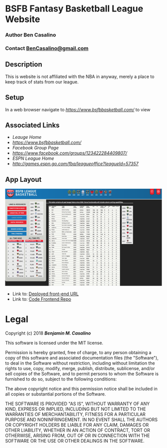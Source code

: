 # BSFB Fantasy Basketball League Website

### Author **Ben Casalino**
### Contact **BenCasalino@gmail.com**

## Description
This is website is not affiliated with the NBA in anyway, merely a place to keep track of stats from our league.

## Setup
In a web browser navigate to _https://www.bsfbbasketball.com/_ to view

## Associated Links
* _Leauge Home_
* _https://www.bsfbbasketball.com/_
* _Facebook Group Page_
* _https://www.facebook.com/groups/123422284409807/_
* _ESPN League Home_
* _http://games.espn.go.com/fba/leagueoffice?leagueId=57357_

## App Layout
![Layout of the Website](Layout.png)
- Link to: [Deployed front-end URL](www.bsfbbasketball.com/)
- Link to: [Code Frontend Repo](https://github.com/bencasalino/bsfb-client/)

# Legal
Copyright (c) 2018 **_Benjamin M. Casalino_**

This software is licensed under the MIT license.

Permission is hereby granted, free of charge, to any person obtaining a copy
of this software and associated documentation files (the "Software"), to deal
in the Software without restriction, including without limitation the rights
to use, copy, modify, merge, publish, distribute, sublicense, and/or sell
copies of the Software, and to permit persons to whom the Software is
furnished to do so, subject to the following conditions:

The above copyright notice and this permission notice shall be included in
all copies or substantial portions of the Software.

THE SOFTWARE IS PROVIDED "AS IS", WITHOUT WARRANTY OF ANY KIND, EXPRESS OR
IMPLIED, INCLUDING BUT NOT LIMITED TO THE WARRANTIES OF MERCHANTABILITY,
FITNESS FOR A PARTICULAR PURPOSE AND NONINFRINGEMENT. IN NO EVENT SHALL THE
AUTHORS OR COPYRIGHT HOLDERS BE LIABLE FOR ANY CLAIM, DAMAGES OR OTHER
LIABILITY, WHETHER IN AN ACTION OF CONTRACT, TORT OR OTHERWISE, ARISING FROM,
OUT OF OR IN CONNECTION WITH THE SOFTWARE OR THE USE OR OTHER DEALINGS IN
THE SOFTWARE.